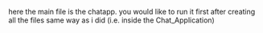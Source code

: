 here the main file is the chatapp. you would like to run it first after creating all the files same way as i did (i.e. inside the Chat_Application)
